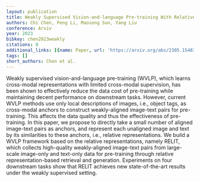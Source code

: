```yaml
---
layout: publication
title: Weakly Supervised Vision-and-language Pre-training With Relative Representations
authors: Chi Chen, Peng Li, Maosong Sun, Yang Liu
conference: Arxiv
year: 2023
bibkey: chen2023weakly
citations: 0
additional_links: [{name: Paper, url: 'https://arxiv.org/abs/2305.15483'}]
tags: []
short_authors: Chen et al.
---
```

Weakly supervised vision-and-language pre-training (WVLP), which learns
cross-modal representations with limited cross-modal supervision, has been
shown to effectively reduce the data cost of pre-training while maintaining
decent performance on downstream tasks. However, current WVLP methods use only
local descriptions of images, i.e., object tags, as cross-modal anchors to
construct weakly-aligned image-text pairs for pre-training. This affects the
data quality and thus the effectiveness of pre-training. In this paper, we
propose to directly take a small number of aligned image-text pairs as anchors,
and represent each unaligned image and text by its similarities to these
anchors, i.e., relative representations. We build a WVLP framework based on the
relative representations, namely RELIT, which collects high-quality
weakly-aligned image-text pairs from large-scale image-only and text-only data
for pre-training through relative representation-based retrieval and
generation. Experiments on four downstream tasks show that RELIT achieves new
state-of-the-art results under the weakly supervised setting.